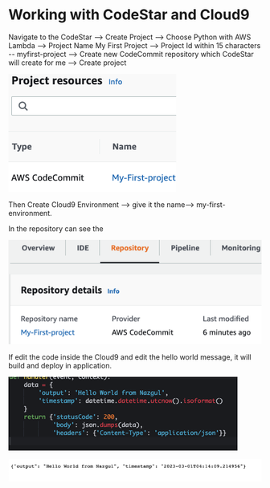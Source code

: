 # Working with CodeStar and Cloud9

Navigate to the CodeStar --> Create Project --> 
Choose Python with AWS Lambda --> Project Name My First Project --> Project Id within 15 characters -- myfirst-project --> 
Create new CodeCommit repository which CodeStar will create for me --> Create project

![project](create.png)

Then Create Cloud9 Environment --> give it the name--> my-first-environment.

In the repository can see the 

![repo](repo.png)


If edit the code inside the Cloud9 and edit the hello world message, it will build and deploy in application.


![ide](ide.png)


![update](update.png)

